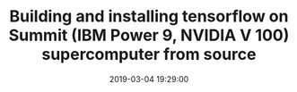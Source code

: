 ---
layout: page
title: "Building and installing tensorflow on Summit (IBM Power 9, NVIDIA V 100) supercomputer from source"
description: A step by step guide to build Tensorflow 1.12 from source on an IBM Power9 + NVIDIA V100 system using CUDA 9.2, CUDNN 7.5 and NCCL 2.4.
outlet: Youtube
date: "2019-03-04 19:29:00"
redirect: https://youtu.be/N4CEDmw7ZiI
img: assets/img/12.jpg
importance: 
category: workshops
highlighted: true
---